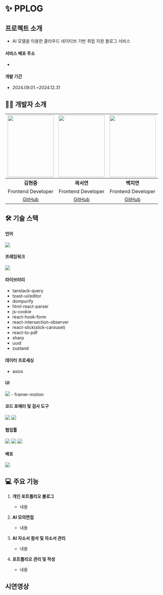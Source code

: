 # ✨ PPLOG 

## 프로젝트 소개
- AI 모델을 이용한 클라우드 네이티브 기반 취업 지원 블로그 서비스

#### 서비스 배포 주소
- 

#### 개발 기간
- 2024.09.01.~2024.12.31
  
## 🧑‍💻 개발자 소개
|<img src="https://github.com/user-attachments/assets/3ae3d63a-3706-4aa2-9ff0-8db94d661436" width="150px" height="200px" />|<img src="https://github.com/user-attachments/assets/" width="150px" height="200px" />|<img src="https://github.com/user-attachments/assets/" width="150px" height="200px" />|
|:---:|:---:|:---:|
|**김현중**|**곽서연**|**백지연**|
|Frontend Developer|Frontend Developer|Frontend Developer|
|[GitHub](https://github.com/kimgorok) | [GitHub](https://github.com/yeonilil) | [GitHub](https://github.com/BaekJiyeon02)|

## 🛠️ 기술 스택

#### 언어
<img src="https://img.shields.io/badge/TypeScript-007ACC?style=for-the-badge&logo=typescript&logoColor=white">

#### 프레임워크

<img src="https://img.shields.io/badge/next%20js-000000?style=for-the-badge&logo=nextdotjs&logoColor=white"> 

#### 라이브러리

- tanstack-query
- toast-ui/editor
- dompurify
- html-react-parser
- js-cookie
- react-hook-form
- react-intersection-observer
- react-slick(slick-carousel)
- react-to-pdf
- sharp
- uuid
- zustand

#### 데이터 프로세싱
- axios

#### UI

<img src="https://img.shields.io/badge/Tailwind_CSS-38B2AC?style=for-the-badge&logo=tailwind-css&logoColor=white"> 
- framer-motion


#### 코드 포매터 및 검사 도구

<img src="https://img.shields.io/badge/eslint-3A33D1?style=for-the-badge&logo=eslint&logoColor=white"> <img src="https://img.shields.io/badge/prettier-1A2C34?style=for-the-badge&logo=prettier&logoColor=F7BA3E"> 

#### 협업툴

<img src="https://img.shields.io/badge/github-181717?style=for-the-badge&logo=github&logoColor=white"> <img src="https://img.shields.io/badge/Notion-000000?style=for-the-badge&logo=notion&logoColor=white"> <img src="https://img.shields.io/badge/Discord-%235865F2.svg?style=for-the-badge&logo=discord&logoColor=white">

#### 배포

<img src="https://img.shields.io/badge/vercel-%23000000.svg?style=for-the-badge&logo=vercel&logoColor=white">


## 💻 주요 기능
1. **개인 포트폴리오 블로그**
   - 내용

2. **AI 모의면접**
   - 내용

3. **AI 자소서 첨삭 및 자소서 관리**
   - 내용

4. **포트폴리오 관리 및 작성**
   - 내용
     

## 시연영상

